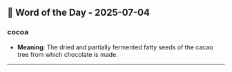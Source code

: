 ## 📅 Word of the Day - 2025-07-04

### **cocoa**
- **Meaning**: The dried and partially fermented fatty seeds of the cacao tree from which chocolate is made.

---
